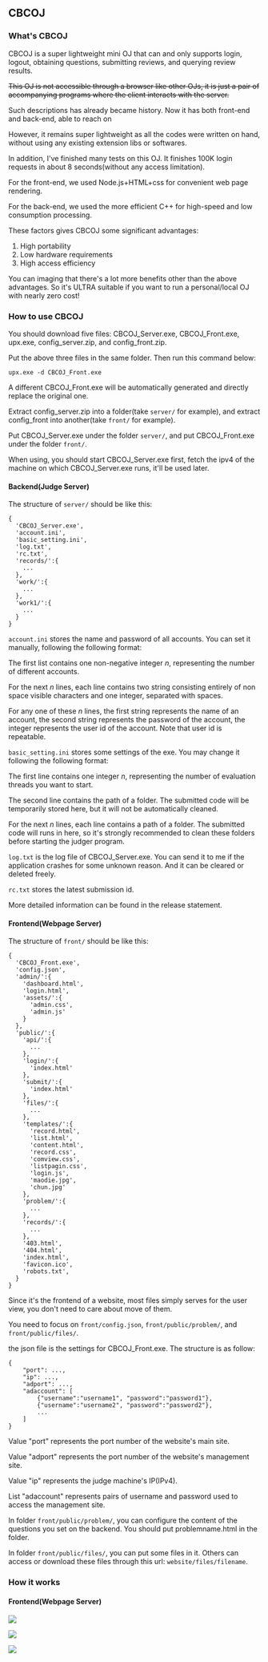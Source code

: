 ## CBCOJ

### What's CBCOJ

CBCOJ is a super lightweight mini OJ that can and only supports login, logout, obtaining questions, submitting reviews, and querying review results.

~~This OJ is not accessible through a browser like other OJs, it is just a pair of accompanying programs where the client interacts with the server.~~

Such descriptions has already became history. Now it has both front-end and back-end, able to reach on 

However, it remains super lightweight as all the codes were written on hand, without using any existing extension libs or softwares.

In addition, I've finished many tests on this OJ. It finishes 100K login requests in about 8 seconds(without any access limitation).

For the front-end, we used Node.js+HTML+css for convenient web page rendering.

For the back-end, we used the more efficient C++ for high-speed and low consumption processing.

These factors gives CBCOJ some significant advantages:

1. High portability
2. Low hardware requirements
3. High access efficiency

You can imaging that there's a lot more benefits other than the above advantages. So it's ULTRA suitable if you want to run a personal/local OJ with nearly zero cost!

### How to use CBCOJ

You should download five files: CBCOJ_Server.exe, CBCOJ_Front.exe, upx.exe, config_server.zip, and config_front.zip.

Put the above three files in the same folder. Then run this command below:

`upx.exe -d CBCOJ_Front.exe`

A different CBCOJ_Front.exe will be automatically generated and directly replace the original one.

Extract config_server.zip into a folder(take `server/` for example), and extract config_front into another(take `front/` for example).

Put CBCOJ_Server.exe under the folder `server/`, and put CBCOJ_Front.exe under the folder  `front/`.

When using, you should start CBCOJ_Server.exe first, fetch the ipv4 of the machine on which CBCOJ_Server.exe runs, it'll be used later.

#### Backend(Judge Server)

The structure of `server/` should be like this:

```plain
{
  'CBCOJ_Server.exe',
  'account.ini',
  'basic_setting.ini',
  'log.txt',
  'rc.txt',
  'records/':{
    ...
  },
  'work/':{
    ...
  },
  'work1/':{
    ...
  }
}
```

`account.ini` stores the name and password of all accounts. You can set it manually, following the following format:

The first list contains one non-negative integer $n$, representing the number of different accounts.

For the next $n$ lines, each line contains two string consisting entirely of non space visible characters and one integer, separated with spaces.

For any one of these $n$ lines, the first string represents the name of an account, the second string represents the password of the account, the integer represents the user id of the account. Note that user id is repeatable.

`basic_setting.ini` stores some settings of the exe. You may change it following the following format:

The first line contains one integer $n$, representing the number of evaluation threads you want to start.

The second line contains the path of a folder. The submitted code will be temporarily stored here, but it will not be automatically cleaned.

For the next $n$ lines, each line contains a path of a folder. The submitted code will runs in here, so it's strongly recommended to clean these folders before starting the judger program.

`log.txt` is the log file of CBCOJ_Server.exe. You can send it to me if the application crashes for some unknown reason. And it can be cleared or deleted freely.

`rc.txt` stores the latest submission id.

More detailed information can be found in the release statement.

#### Frontend(Webpage Server)

The structure of `front/` should be like this:

```plain
{
  'CBCOJ_Front.exe',
  'config.json',
  'admin/':{
    'dashboard.html',
    'login.html',
    'assets/':{
      'admin.css',
      'admin.js'
    }
  },
  'public/':{
    'api/':{
      ...
    },
    'login/':{
      'index.html'
    },
    'submit/':{
      'index.html'
    },
    'files/':{
      ...
    },
    'templates/':{
      'record.html',
      'list.html',
      'content.html',
      'record.css',
      'comview.css',
      'listpagin.css',
      'login.js',
      'maodie.jpg',
      'chun.jpg'
    },
    'problem/':{
      ...
    },
    'records/':{
      ...
    },
    '403.html',
    '404.html',
    'index.html',
    'favicon.ico',
    'robots.txt',
  }
}
```

Since it's the frontend of a website, most files simply serves for the user view, you don't need to care about move of them.

You need to focus on `front/config.json`, `front/public/problem/`, and `front/public/files/`.

the json file is the settings for CBCOJ_Front.exe. The structure is as follow:

```plain
{
	"port": ...,
	"ip": ...,
	"adport": ...,
	"adaccount": [
		{"username":"username1", "password":"password1"},
		{"username":"username2", "password":"password2"},
		...
	]
}
```

Value "port" represents the port number of the website's main site.

Value "adport" represents the port number of the website's management site.

Value "ip" represents the judge machine's IP(IPv4).

List "adaccount" represents pairs of username and password used to access the management site.

In folder `front/public/problem/`, you can configure the content of the questions you set on the backend. You should put problemname.html in the folder.

In folder `front/public/files/`, you can put some files in it. Others can access or download these files through this url: `website/files/filename`.

### How it works

#### Frontend(Webpage Server)

![](https://raw.githubusercontent.com/chenyichen0420/CBCOJ/refs/heads/main/startprc.png)

![](https://raw.githubusercontent.com/chenyichen0420/CBCOJ/refs/heads/main/adminprc.png)

![](https://raw.githubusercontent.com/chenyichen0420/CBCOJ/refs/heads/main/mainprc.png)
